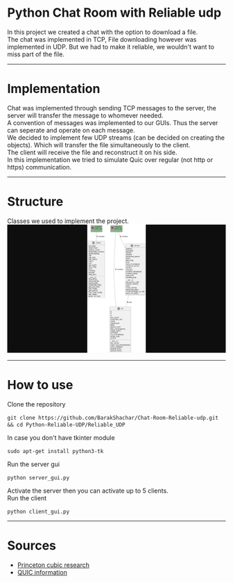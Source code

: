 # Python Chat Room with Reliable udp
In this project we created a chat with the option to download a file.  
The chat was implemented in TCP, File downloading however was implemented in UDP. But we had to make it reliable, we wouldn't want to miss part of the file. 

--------------

# Implementation
Chat was implemented through sending TCP messages to the server, the server will transfer the message to whomever needed.  
A convention of messages was implemented to our GUIs. Thus the server can seperate and operate on each message.  
We decided to implement few UDP streams (can be decided on creating the objects). Which will transfer the file simultaneously to the client.  
The client will receive the file and reconstruct it on his side.  
In this implementation we tried to simulate Quic over regular (not http or https) communication.


--------------

# Structure
Classes we used to implement the project.
![UML](UML/Structure_uml.jpg)


--------------

# How to use
Clone the repository
```
git clone https://github.com/BarakShachar/Chat-Room-Reliable-udp.git && cd Python-Reliable-UDP/Reliable_UDP
```

In case you don't have tkinter module
```
sudo apt-get install python3-tk
```

Run the server gui
```
python server_gui.py
```

Activate the server then you can activate up to 5 clients.  
Run the client
```
python client_gui.py
```


--------------
# Sources
  - <a href="https://www.cs.princeton.edu/courses/archive/fall16/cos561/papers/Cubic08.pdf">Princeton cubic research</a>
  - <a href="https://en.wikipedia.org/wiki/QUIC">QUIC information</a>

